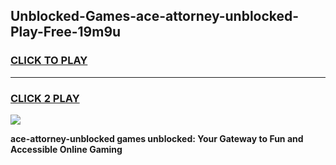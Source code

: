 
## Unblocked-Games-ace-attorney-unblocked-Play-Free-19m9u
<h3>
<a href="https://premium76.site?title=ace-attorney-unblocked&ref=12A">CLICK TO PLAY</a></h3>
<hr>

<h3>
<a href="https://premium76.site?title=ace-attorney-unblocked&ref=12A">CLICK 2 PLAY</a>
  
</h3>

<a href="https://premium76.site?title=ace-attorney-unblocked&ref=12A"><img src="https://clearcache.store/games.png"></a>


**ace-attorney-unblocked games unblocked: Your Gateway to Fun and Accessible Online Gaming**
